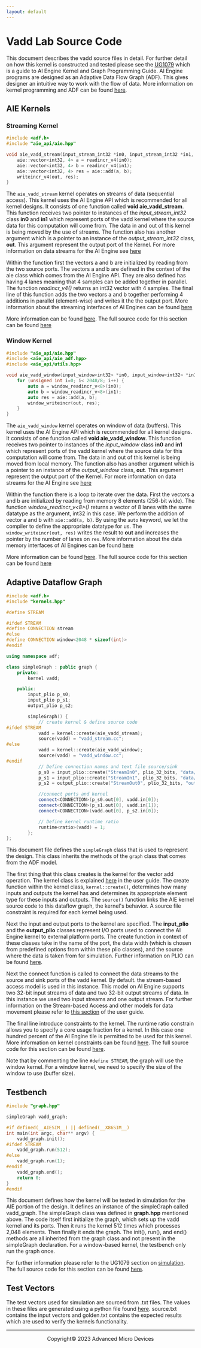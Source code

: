 ```yaml
---
layout: default
---
```


# Vadd Lab Source Code

This document describes the vadd source files in detail. For further detail on how this kernel is constructed and tested please see the [UG1079](https://docs.xilinx.com/r/en-US/ug1079-ai-engine-kernel-coding/Overview?tocId=OerrcATBJkz9SuXKjosb1w) which is a guide to AI Engine Kernel and Graph Programming Guide. AI Engine programs are designed as an Adaptive Data Flow Graph (ADF). This gives designer an intuitive way to work with the flow of data. More information on kernel programming and ADF can be found [here](https://docs.xilinx.com/r/en-US/ug1079-ai-engine-kernel-coding/Introduction-to-Graph-Programming).

## AIE Kernels

### Streaming Kernel

```c++
#include <adf.h>
#include "aie_api/aie.hpp"

void aie_vadd_stream(input_stream_int32 *in0, input_stream_int32 *in1, output_stream_int32 *out){
    aie::vector<int32, 4> a = readincr_v4(in0);
    aie::vector<int32, 4> b = readincr_v4(in1);
    aie::vector<int32, 4> res = aie::add(a, b);
    writeincr_v4(out, res);
}
 ```

The `aie_vadd_stream` kernel operates on streams of data (sequential access). This kernel uses the AI Engine API which is recommended for all kernel designs. It consists of one function called **void aie_vadd_stream**. This function receives two pointer to instances of the *input_stream_int32* class **in0** and **in1** which represent ports of the vadd kernel where the source data for this computation will come from. The data in and out of this kernel is being moved by the use of streams. The function also has another argument which is a pointer to an instance of the  *output_stream_int32* class, **out**. This argument represent the output port of the Kernel. For more information on data streams for the AI Engine see [here](https://docs.xilinx.com/r/en-US/ug1079-ai-engine-kernel-coding/Load-and-Store-Using-Streams)

Within the function first the vectors a and b are initialized by reading from the two source ports. The vectors a and b are defined in the context of the aie class which comes from the AI Engine API. They are also defined has having 4 lanes meaning that 4 samples can be added together in parallel. The function *readincr_v4()* returns an int32 vector with 4 samples. The final line of this function adds the two vectors a and b together performing 4 additions in parallel (element-wise) and writes it the the output port.  More information about the streaming interfaces of AI Engines can be found [here](https://docs.xilinx.com/r/en-US/am009-versal-ai-engine/AI-Engine-Interfaces)

More information can be found [here](https://www.xilinx.com/htmldocs/xilinx2022_2/aiengine_api/aie_api/doc/index.html). The full source code for this section can be found [here](https://github.com/Xilinx/xup_aie_training/blob/main/sources/vadd_lab/aie/src/vadd_stream.cc)

### Window Kernel

```c++
#include "aie_api/aie.hpp"
#include <aie_api/aie_adf.hpp>
#include <aie_api/utils.hpp>

void aie_vadd_window(input_window<int32> *in0, input_window<int32> *in1, output_window<int32> *out){
    for (unsigned int i=0; i< 2048/8; i++) {
        auto a = window_readincr_v<8>(in0);
        auto b = window_readincr_v<8>(in1);
        auto res = aie::add(a, b);
        window_writeincr(out, res);
    }
}
 ```

The `aie_vadd_window` kernel operates on window of data (buffers). This kernel uses the AI Engine API which is recommended for all kernel designs. It consists of one function called **void aie_vadd_window**. This function receives two pointer to instances of the *input_window<int32>* class **in0** and **in1** which represent ports of the vadd kernel where the source data for this computation will come from. The data in and out of this kernel is being moved from local memory. The function also has another argument which is a pointer to an instance of the  *output_window<int32>* class, **out**. This argument represent the output port of the Kernel. For more information on data streams for the AI Engine see [here](https://docs.xilinx.com/r/en-US/ug1079-ai-engine-kernel-coding/Load-and-Store-From-Memory)

Within the function there is a loop to iterate over the data. First the vectors a and b are initialized by reading from memory 8 elements (256-bit wide).  The function *window_readincr_v<8>()* returns a vector of 8 lanes with the same datatype as the argument, int32 in this case. We perform the addition of vector a and b with `aie::add(a, b)`. By using the `auto` keyword, we let the compiler to define the appropriate datatype for us. The `window_writeincr(out, res)` writes the result to **out** and increases the pointer by the number of lanes on `res`.  More information about the data memory interfaces of AI Engines can be found [here](https://docs.xilinx.com/r/en-US/am009-versal-ai-engine/AI-Engine-Interfaces)

More information can be found [here](https://www.xilinx.com/htmldocs/xilinx2022_2/aiengine_api/aie_api/doc/index.html). The full source code for this section can be found [here](https://github.com/Xilinx/xup_aie_training/blob/main/sources/vadd_lab/aie/src/vadd_window.cc)

## Adaptive Dataflow Graph

```c++
#include <adf.h>
#include "kernels.hpp"

#define STREAM

#ifdef STREAM
#define CONNECTION stream
#else
#define CONNECTION window<2048 * sizeof(int)>
#endif

using namespace adf;

class simpleGraph : public graph {
    private:
        kernel vadd;

    public:
        input_plio p_s0;
        input_plio p_s1;
        output_plio p_s2;

        simpleGraph() {
            // create kernel & define source code
#ifdef STREAM
            vadd = kernel::create(aie_vadd_stream);
            source(vadd) = "vadd_stream.cc";
#else
            vadd = kernel::create(aie_vadd_window);
            source(vadd) = "vadd_window.cc";
#endif
            // Define connection names and text file source/sink
            p_s0 = input_plio::create("StreamIn0", plio_32_bits, "data/input0.txt");
            p_s1 = input_plio::create("StreamIn1", plio_32_bits, "data/input1.txt");
            p_s2 = output_plio::create("StreamOut0", plio_32_bits, "output.txt");

            //connect ports and kernel
            connect<CONNECTION>(p_s0.out[0], vadd.in[0]);
            connect<CONNECTION>(p_s1.out[0], vadd.in[1]);
            connect<CONNECTION>(vadd.out[0], p_s2.in[0]);

            // Define kernel runtime ratio
            runtime<ratio>(vadd) = 1;
        };
};
```

This document file defines the ``simpleGraph`` class that is used to represent the design. This class inherits the methods of the ``graph`` class that comes from the ADF model.

The first thing that this class creates is the kernel for the vector add operation. The kernel class is explained [here](https://docs.xilinx.com/r/en-US/ug1079-ai-engine-kernel-coding/graph) in the user guide. The create function within the kernel class, `kernel::create()`, determines how many inputs and outputs the kernel has and determines its appropriate element type for these inputs and outputs. The `source()` function links the AIE kernel source code to this dataflow graph, the kernel's behavior. A source file constraint is required for each kernel being used.

Next the input and output ports to the kernel are specified. The **input_plio** and the **output_plio** classes represent I/O ports used to connect the AI Engine kernel to external platform ports. The create function in context of these classes take in the name of the port, the data width (which is chosen from predefined options from within these plio classes), and the source where the data is taken from for simulation.  Further information on PLIO can be found [here](https://docs.xilinx.com/r/en-US/ug1079-ai-engine-kernel-coding/input_plio/output_plio).

Next the connect function is called to connect the data streams to the source and sink ports of the vadd kernel. By default. the stream-based access model is used in this instance. This model on AI Engine supports two 32-bit input streams of data and two 32-bit output streams of data. In this instance we used two input streams and one output stream. For further information on the Stream-based Access and other models for data movement please refer to [this section](https://docs.xilinx.com/r/en-US/ug1079-ai-engine-kernel-coding/Stream-Based-Access) of the user guide.

The final line introduce constraints to the kernel. The runtime ratio constrain allows you to specify a core usage fraction for a kernel. In this case one hundred percent of the AI Engine tile is permitted to be used for this kernel. More information on kernel constraints can be found [here](https://docs.xilinx.com/r/en-US/ug1079-ai-engine-kernel-coding/Constraints). The full source code for this section can be found [here](https://github.com/Xilinx/xup_aie_training/blob/main/sources/vadd_lab/aie/src/graph.hpp).

Note that by commenting the line `#define STREAM`, the graph will use the window kernel. For a window kernel, we need to specify the size of the window to use (buffer size).

## Testbench

```c++
#include "graph.hpp"

simpleGraph vadd_graph;

#if defined(__AIESIM__) || defined(__X86SIM__)
int main(int argc, char** argv) {
    vadd_graph.init();
#ifdef STREAM
    vadd_graph.run(512);
#else
    vadd_graph.run(1);
#endif
    vadd_graph.end();
    return 0;
}
#endif
```

This document defines how the kernel will be tested in simulation for the AIE portion of the design. It defines an instance of the simpleGraph called vadd_graph. The simpleGraph class was defined in **graph.hpp** mentioned above. The code itself first initialize the graph, which sets up the vadd kernel and its ports. Then it runs the kernel 512 times which processes 2,048 elements. Then finally it ends the graph. The init(), run(), and end() methods are all inherited from the graph class and not present in the simpleGraph declaration. For a window-based kernel, the testbench only run the graph once.

For further information please refer to the UG1079 section on [simulation](https://docs.xilinx.com/r/en-US/ug1079-ai-engine-kernel-coding/Kernel-Simulation). The full source code for this section can be found [here](https://github.com/Xilinx/xup_aie_training/blob/main/sources/vadd_lab/aie/src/graph.cpp).
 
## Test Vectors

The test vectors used for simulation are sourced from .txt files. The values in these files are generated using a python file found [here](https://github.com/Xilinx/xup_aie_training/blob/main/sources/vadd_lab/aie/data/gen_test_data.py). source.txt contains the input vectors and golden.txt contains the expected results which are used to verify the kernels functionality.

---------------------------------------
<p align="center">Copyright&copy; 2023 Advanced Micro Devices</p>
